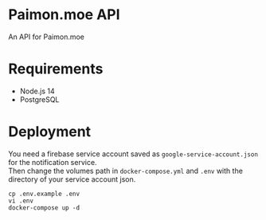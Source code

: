 # Paimon.moe API

An API for Paimon.moe

# Requirements
- Node.js 14
- PostgreSQL

# Deployment
You need a firebase service account saved as `google-service-account.json` for the notification service.  
Then change the volumes path in `docker-compose.yml` and `.env` with the directory of your service account json.
```
cp .env.example .env
vi .env
docker-compose up -d
```
